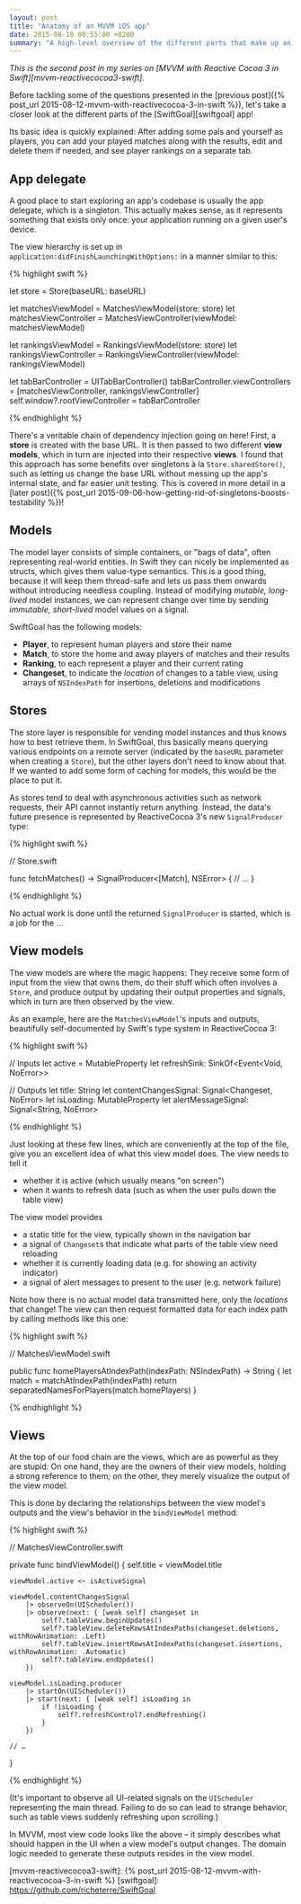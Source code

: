 ```yaml
---
layout: post
title: "Anatomy of an MVVM iOS app"
date: 2015-08-18 00:55:00 +0200
summary: "A high-level overview of the different parts that make up an MVVM app and how they relate to each other, spiced with a few code examples."
---
```


_This is the second post in my series on [MVVM with Reactive Cocoa 3 in Swift][mvvm-reactivecocoa3-swift]._

Before tackling some of the questions presented in the [previous post]({% post_url 2015-08-12-mvvm-with-reactivecocoa-3-in-swift %}), let's take a closer look at the different parts of the [SwiftGoal][swiftgoal] app!

Its basic idea is quickly explained: After adding some pals and yourself as players, you can add your played matches along with the results, edit and delete them if needed, and see player rankings on a separate tab.

## App delegate

A good place to start exploring an app's codebase is usually the app delegate, which is a singleton. This actually makes sense, as it represents something that exists only once: your application running on a given user's device.

The view hierarchy is set up in `application:didFinishLaunchingWithOptions:` in a manner similar to this:

{% highlight swift %}

let store = Store(baseURL: baseURL)

let matchesViewModel = MatchesViewModel(store: store)
let matchesViewController = MatchesViewController(viewModel: matchesViewModel)

let rankingsViewModel = RankingsViewModel(store: store)
let rankingsViewController = RankingsViewController(viewModel: rankingsViewModel)

let tabBarController = UITabBarController()
tabBarController.viewControllers = [matchesViewController, rankingsViewController]
self.window?.rootViewController = tabBarController

{% endhighlight %}

There's a veritable chain of dependency injection going on here! First, a __store__ is created with the base URL. It is then passed to two different __view models__, which in turn are injected into their respective __views__. I found that this approach has some benefits over singletons à la `Store.sharedStore()`, such as letting us change the base URL without messing up the app's internal state, and far easier unit testing. This is covered in more detail in a [later post]({% post_url 2015-09-06-how-getting-rid-of-singletons-boosts-testability %})!

## Models

The model layer consists of simple containers, or "bags of data", often representing real-world entities. In Swift they can nicely be implemented as structs, which gives them value-type semantics. This is a good thing, because it will keep them thread-safe and lets us pass them onwards without introducing needless coupling. Instead of modifying _mutable, long-lived_ model instances, we can represent change over time by sending _immutable, short-lived_ model values on a signal.

SwiftGoal has the following models:

* __Player__, to represent human players and store their name
* __Match__, to store the home and away players of matches and their results
* __Ranking__, to each represent a player and their current rating
* __Changeset__, to indicate the _location_ of changes to a table view, using arrays of `NSIndexPath` for insertions, deletions and modifications

## Stores

The store layer is responsible for vending model instances and thus knows how to best retrieve them. In SwiftGoal, this basically means querying various endpoints on a remote server (indicated by the `baseURL` parameter when creating a `Store`), but the other layers don't need to know about that. If we wanted to add some form of caching for models, this would be the place to put it.

As stores tend to deal with asynchronous activities such as network requests, their API cannot instantly return anything. Instead, the data's future presence is represented by ReactiveCocoa 3's new `SignalProducer` type:

{% highlight swift %}

// Store.swift

func fetchMatches() -> SignalProducer<[Match], NSError> {
    // …
}

{% endhighlight %}

No actual work is done until the returned `SignalProducer` is started, which is a job for the …

## View models

The view models are where the magic happens: They receive some form of input from the view that owns them, do their stuff which often involves a `Store`, and produce output by updating their output properties and signals, which in turn are then observed by the view.

As an example, here are the `MatchesViewModel`'s inputs and outputs, beautifully self-documented by Swift's type system in ReactiveCocoa 3:

{% highlight swift %}

// Inputs
let active = MutableProperty<Bool>
let refreshSink: SinkOf<Event<Void, NoError>>

// Outputs
let title: String
let contentChangesSignal: Signal<Changeset, NoError>
let isLoading: MutableProperty<Bool>
let alertMessageSignal: Signal<String, NoError>

{% endhighlight %}

Just looking at these few lines, which are conveniently at the top of the file, give you an excellent idea of what this view model does. The view needs to tell it

* whether it is active (which usually means "on screen")
* when it wants to refresh data (such as when the user pulls down the table view)

The view model provides

* a static title for the view, typically shown in the navigation bar
* a signal of `Changeset`s that indicate what parts of the table view need reloading
* whether it is currently loading data (e.g. for showing an activity indicator)
* a signal of alert messages to present to the user (e.g. network failure)

Note how there is no actual model data transmitted here, only the _locations_ that change! The view can then request formatted data for each index path by calling methods like this one:

{% highlight swift %}

// MatchesViewModel.swift

public func homePlayersAtIndexPath(indexPath: NSIndexPath) -> String {
    let match = matchAtIndexPath(indexPath)
    return separatedNamesForPlayers(match.homePlayers)
}

{% endhighlight %}

## Views

At the top of our food chain are the views, which are as powerful as they are stupid: On one hand, they are the owners of their view models, holding a strong reference to them; on the other, they merely visualize the output of the view model.

This is done by declaring the relationships between the view model's outputs and the view's behavior in the `bindViewModel` method:

{% highlight swift %}

// MatchesViewController.swift

private func bindViewModel() {
    self.title = viewModel.title

    viewModel.active <~ isActiveSignal

    viewModel.contentChangesSignal
        |> observeOn(UIScheduler())
        |> observe(next: { [weak self] changeset in
            self?.tableView.beginUpdates()
            self?.tableView.deleteRowsAtIndexPaths(changeset.deletions, withRowAnimation: .Left)
            self?.tableView.insertRowsAtIndexPaths(changeset.insertions, withRowAnimation: .Automatic)
            self?.tableView.endUpdates()
        })

    viewModel.isLoading.producer
        |> startOn(UIScheduler())
        |> start(next: { [weak self] isLoading in
            if !isLoading {
                self?.refreshControl?.endRefreshing()
            }
        })

    // …
}

{% endhighlight %}

(It's important to observe all UI-related signals on the `UIScheduler` representing the main thread. Failing to do so can lead to strange behavior, such as table views suddenly refreshing upon scrolling.)

In MVVM, most view code looks like the above – it simply describes what should happen in the UI when a view model's output changes. The domain logic needed to generate these outputs resides in the view model.

[mvvm-reactivecocoa3-swift]: {% post_url 2015-08-12-mvvm-with-reactivecocoa-3-in-swift %}
[swiftgoal]: https://github.com/richeterre/SwiftGoal
